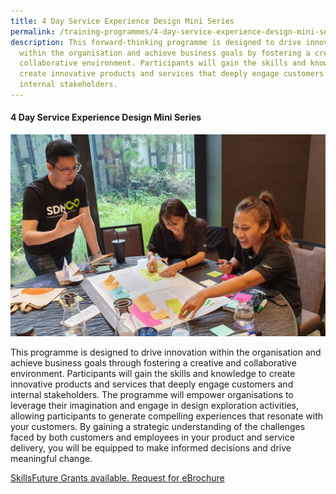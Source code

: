 ```yaml
---
title: 4 Day Service Experience Design Mini Series
permalink: /training-programmes/4-day-service-experience-design-mini-series/
description: This forward-thinking programme is designed to drive innovation
  within the organisation and achieve business goals by fostering a creative and
  collaborative environment. Participants will gain the skills and knowledge to
  create innovative products and services that deeply engage customers and
  internal stakeholders.
---
```

#### **4 Day Service Experience Design Mini Series**

![](/images/Programmes/programmes_4%20day%20sxd%20mini%20series.jpg)

This programme is designed to drive innovation within the organisation and achieve business goals through fostering a creative and collaborative environment. Participants will gain the skills and knowledge to create innovative products and services that deeply engage customers and internal stakeholders. The programme will empower organisations to leverage their imagination and engage in design exploration activities, allowing participants to generate compelling experiences that resonate with your customers. By gaining a strategic understanding of the challenges faced by both customers and employees in your product and service delivery, you will be equipped to make informed decisions and drive meaningful change. 

<a target="_blank" href="/contact-us/">SkillsFuture Grants available. Request for eBrochure </a>